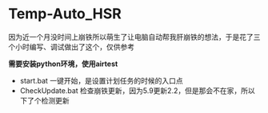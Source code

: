 # Temp-Auto_HSR

因为近一个月没时间上崩铁所以萌生了让电脑自动帮我肝崩铁的想法，于是花了三个小时编写、调试做出了这个，仅供参考

**需要安装python环境，使用airtest**

- start.bat 一键开始，是设置计划任务的时候的入口点
- CheckUpdate.bat 检查崩铁更新，因为5.9更新2.2，但是那会不在家，所以下了个检测更新

